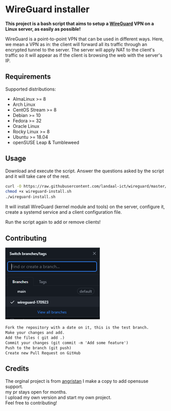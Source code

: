 # WireGuard installer

**This project is a bash script that aims to setup a [WireGuard](https://www.wireguard.com/) VPN on a Linux server, as easily as possible!**

WireGuard is a point-to-point VPN that can be used in different ways. Here, we mean a VPN as in: the client will forward all its traffic through an encrypted tunnel to the server.
The server will apply NAT to the client's traffic so it will appear as if the client is browsing the web with the server's IP.



## Requirements

Supported distributions:

- AlmaLinux >= 8
- Arch Linux
- CentOS Stream >= 8
- Debian >= 10
- Fedora >= 32
- Oracle Linux
- Rocky Linux >= 8
- Ubuntu >= 18.04
- openSUSE Leap & Tumbleweed

## Usage

Download and execute the script. Answer the questions asked by the script and it will take care of the rest.

```bash
curl -O https://raw.githubusercontent.com/landaal-ict/wireguard/master/wireguard-install.sh
chmod +x wireguard-install.sh
./wireguard-install.sh
```

It will install WireGuard (kernel module and tools) on the server, configure it, create a systemd service and a client configuration file.

Run the script again to add or remove clients!

## Contributing
![](/img/branch.png)  
```
Fork the repository with a date on it, this is the test branch.  
Make your changes and add.  
Add the files ( git add .)  
Commit your changes (git commit -m 'Add some feature')  
Push to the branch (git push)  
Create new Pull Request on GitHub  
```


## Credits

The orginal project is from [angristan](https://github.com/angristan/wireguard-install)
I make a copy to add opensuse support.  
my pr stays open for months.  
I upload my own version and start my own project.  
Feel free to contributing!  
